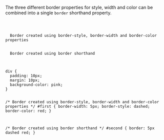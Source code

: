 The three different border properties
for style, width and color
can be combined into a single
`border` shorthand property.

<Editor lang="css">
<code>
<panel lang="html">
<div id="first">
  Border created using border-style, border-width and border-color properties
</div>
<div id="second">
  Border created using border shorthand
</div>
</panel>
<panel lang="css">
div {
  padding: 10px;
  margin: 10px;
  background-color: pink;
}

/* Border created using border-style, border-width and border-color properties */
#first {
border-width: 5px;
border-style: dashed;
border-color: red;
}

/* Border created using border shorthand */
#second {
border: 5px dashed red;
}
</panel>
</code>
</Editor>